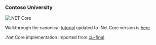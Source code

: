 ### Contoso University

![.NET Core](https://github.com/alexbogomol/ContosoUniversity.Core/workflows/.NET%20Core/badge.svg)

Walkthrough the canonical [tutorial](https://docs.microsoft.com/en-us/aspnet/mvc/overview/getting-started/getting-started-with-ef-using-mvc) updated to .Net Core version is [here](https://docs.microsoft.com/uk-ua/aspnet/core/data/ef-mvc).

.Net Core implementation imported from [cu-final](https://github.com/aspnet/AspNetCore.Docs/tree/master/aspnetcore/data/ef-mvc/intro/samples/cu-final).
